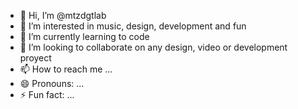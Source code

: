 - 👋 Hi, I’m @mtzdgtlab
- 👀 I’m interested in music, design, development and fun
- 🌱 I’m currently learning to code 
- 💞️ I’m looking to collaborate on any design, video or development proyect
- 📫 How to reach me ...
- 😄 Pronouns: ...
- ⚡ Fun fact: ...

<!---
mtzdgtlab/mtzdgtlab is a ✨ special ✨ repository because its `README.md` (this file) appears on your GitHub profile.
You can click the Preview link to take a look at your changes.
--->
